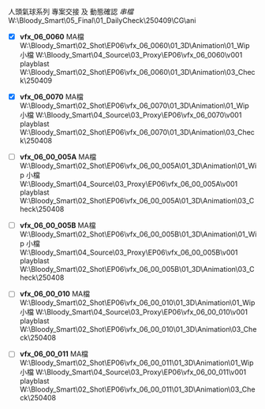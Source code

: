 人頭氣球系列 專案交接 及 動態確認
*串檔*
	W:\Bloody_Smart\05_Final\01_DailyCheck\250409\CG\ani


- [x] **vfx_06_0060**
MA檔
	W:\Bloody_Smart\02_Shot\EP06\vfx_06_0060\01_3D\Animation\01_Wip
小檔
	W:\Bloody_Smart\04_Source\03_Proxy\EP06\vfx_06_0060\v001
playblast
	W:\Bloody_Smart\02_Shot\EP06\vfx_06_0060\01_3D\Animation\03_Check\250409


- [x] **vfx_06_0070**
MA檔
	W:\Bloody_Smart\02_Shot\EP06\vfx_06_0070\01_3D\Animation\01_Wip
小檔
	W:\Bloody_Smart\04_Source\03_Proxy\EP06\vfx_06_0070\v001
playblast
	W:\Bloody_Smart\02_Shot\EP06\vfx_06_0070\01_3D\Animation\03_Check\250408


- [ ] **vfx_06_00_005A**
MA檔
	W:\Bloody_Smart\02_Shot\EP06\vfx_06_00_005A\01_3D\Animation\01_Wip
小檔
	W:\Bloody_Smart\04_Source\03_Proxy\EP06\vfx_06_00_005A\v001
playblast
	W:\Bloody_Smart\02_Shot\EP06\vfx_06_00_005A\01_3D\Animation\03_Check\250408


- [ ] **vfx_06_00_005B**
MA檔
	W:\Bloody_Smart\02_Shot\EP06\vfx_06_00_005B\01_3D\Animation\01_Wip
小檔
	W:\Bloody_Smart\04_Source\03_Proxy\EP06\vfx_06_00_005B\v001
playblast
	W:\Bloody_Smart\02_Shot\EP06\vfx_06_00_005B\01_3D\Animation\03_Check\250408


- [ ] **vfx_06_00_010**
MA檔
	W:\Bloody_Smart\02_Shot\EP06\vfx_06_00_010\01_3D\Animation\01_Wip
小檔
	W:\Bloody_Smart\04_Source\03_Proxy\EP06\vfx_06_00_010\v001
	playblast
	W:\Bloody_Smart\02_Shot\EP06\vfx_06_00_010\01_3D\Animation\03_Check\250408


- [ ] **vfx_06_00_011**
MA檔
	W:\Bloody_Smart\02_Shot\EP06\vfx_06_00_011\01_3D\Animation\01_Wip
小檔
	W:\Bloody_Smart\04_Source\03_Proxy\EP06\vfx_06_00_011\v001
playblast
	W:\Bloody_Smart\02_Shot\EP06\vfx_06_00_011\01_3D\Animation\03_Check\250408